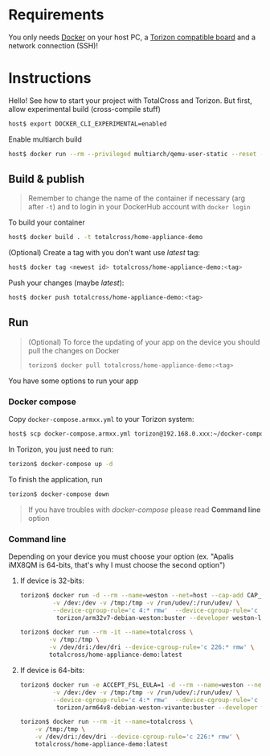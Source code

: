 # Requirements

You only needs [Docker](https://docs.docker.com/get-docker/) on your host PC, a [Torizon compatible board](https://developer.toradex.com/software/torizon) and a network connection (SSH)!

# Instructions

Hello! See how to start your project with TotalCross and Torizon. But first, allow experimental build (cross-compile stuff)
```bash
host$ export DOCKER_CLI_EXPERIMENTAL=enabled
```

Enable multiarch build
```bash
host$ docker run --rm --privileged multiarch/qemu-user-static --reset -p yes
```
## Build & publish

> Remember to change the name of the container if necessary (arg after `-t`) and to login in your DockerHub account with `docker login`

To build your container
```bash
host$ docker build . -t totalcross/home-appliance-demo
```
(Optional) Create a tag with you don't want use *latest* tag:

```bash
host$ docker tag <newest id> totalcross/home-appliance-demo:<tag>
```

Push your changes (maybe *latest*):
```bash
host$ docker push totalcross/home-appliance-demo:<tag>
```

## Run

>(Optional) To force the updating of your app on the device you should pull the changes on Docker
>```bash
>torizon$ docker pull totalcross/home-appliance-demo:<tag>
>```
>

You have some options to run your app

### Docker compose

Copy `docker-compose.armxx.yml` to your Torizon system:
```bash
host$ scp docker-compose.armxx.yml torizon@192.168.0.xxx:~/docker-compose.yaml
```

In Torizon, you just need to run:
```bash
torizon$ docker-compose up -d
```

To finish the application, run
```bash
torizon$ docker-compose down
```
> If you have troubles with *docker-compose* please read **Command line** option

### Command line

Depending on your device you must choose your option (ex. "Apalis iMX8QM is 64-bits, that's why I must choose the second option")

1. If device is 32-bits:

    ```bash
    torizon$ docker run -d --rm --name=weston --net=host --cap-add CAP_SYS_TTY_CONFIG \
             -v /dev:/dev -v /tmp:/tmp -v /run/udev/:/run/udev/ \
             --device-cgroup-rule='c 4:* rmw'  --device-cgroup-rule='c 13:* rmw' --device-cgroup-rule='c 226:* rmw' \
              torizon/arm32v7-debian-weston:buster --developer weston-launch --tty=/dev/tty7 --user=torizon -- --use-pixman

    torizon$ docker run --rm -it --name=totalcross \
            -v /tmp:/tmp \
            -v /dev/dri:/dev/dri --device-cgroup-rule='c 226:* rmw' \
            totalcross/home-appliance-demo:latest
    ```

2. If device is 64-bits:
    ```bash
    torizon$ docker run -e ACCEPT_FSL_EULA=1 -d --rm --name=weston --net=host --cap-add CAP_SYS_TTY_CONFIG \
             -v /dev:/dev -v /tmp:/tmp -v /run/udev/:/run/udev/ \
             --device-cgroup-rule='c 4:* rmw'  --device-cgroup-rule='c 13:* rmw' --device-cgroup-rule='c 199:* rmw' --device-cgroup-rule='c 226:* rmw' \
              torizon/arm64v8-debian-weston-vivante:buster --developer weston-launch --tty=/dev/tty7 --user=torizon

    torizon$ docker run --rm -it --name=totalcross \
        -v /tmp:/tmp \
        -v /dev/dri:/dev/dri --device-cgroup-rule='c 226:* rmw' \
        totalcross/home-appliance-demo:latest
    ```


